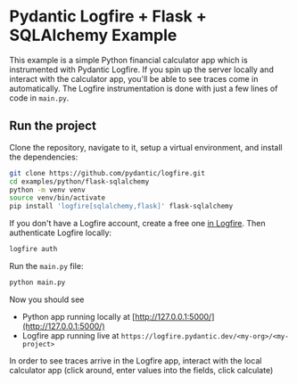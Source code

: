 # Pydantic Logfire + Flask + SQLAlchemy Example

This example is a simple Python financial calculator app which is instrumented with Pydantic Logfire. If you spin up the server locally and interact with the calculator app, you'll be able to see traces come in automatically. The Logfire instrumentation is done with just a few lines of code in `main.py`.

## Run the project

Clone the repository, navigate to it, setup a virtual environment, and install the dependencies:

```bash
git clone https://github.com/pydantic/logfire.git
cd examples/python/flask-sqlalchemy
python -m venv venv
source venv/bin/activate
pip install 'logfire[sqlalchemy,flask]' flask-sqlalchemy
```

If you don't have a Logfire account, create a free one [in Logfire](https://logfire.pydantic.dev/). Then authenticate Logfire locally:

```bash
logfire auth
```

Run the `main.py` file:

```bash
python main.py
```

Now you should see

- Python app running locally at [http://127.0.0.1:5000/](http://127.0.0.1:5000/)
- Logfire app running live at `https://logfire.pydantic.dev/<my-org>/<my-project>`

In order to see traces arrive in the Logfire app, interact with the local calculator app (click around, enter values into the fields, click calculate)
